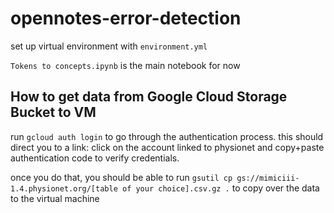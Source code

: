 # opennotes-error-detection

set up virtual environment with `environment.yml`

`Tokens to concepts.ipynb` is the main notebook for now


## How to get data from Google Cloud Storage Bucket to VM

run `gcloud auth login` to go through the authentication process. this should direct you to a link: click on the account linked to physionet and copy+paste authentication code to verify credentials.

once you do that, you should be able to run `gsutil cp gs://mimiciii-1.4.physionet.org/[table of your choice].csv.gz .` to copy over the data to the virtual machine
